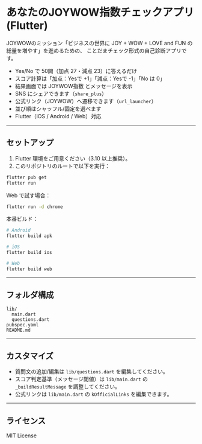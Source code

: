 # あなたのJOYWOW指数チェックアプリ (Flutter)

JOYWOWのミッション「ビジネスの世界に JOY + WOW + LOVE and FUN の総量を増やす」を進めるための、
ことだまチェック形式の自己診断アプリです。

- Yes/No で 50問（加点 27・減点 23）に答えるだけ
- スコア計算は「加点：Yesで +1」「減点：Yesで -1」「No は 0」
- 結果画面では JOYWOW指数 とメッセージを表示
- SNS にシェアできます（`share_plus`）
- 公式リンク（JOYWOW）へ遷移できます（`url_launcher`）
- 並び順はシャッフル/固定を選べます
- Flutter（iOS / Android / Web）対応

---

## セットアップ

1. Flutter 環境をご用意ください（3.10 以上推奨）。
2. このリポジトリのルートで以下を実行：

```bash
flutter pub get
flutter run
```

Web で試す場合：

```bash
flutter run -d chrome
```

本番ビルド：

```bash
# Android
flutter build apk

# iOS
flutter build ios

# Web
flutter build web
```

---

## フォルダ構成

```
lib/
  main.dart
  questions.dart
pubspec.yaml
README.md
```

---

## カスタマイズ

- 質問文の追加/編集は `lib/questions.dart` を編集してください。
- スコア判定基準（メッセージ閾値）は `lib/main.dart` の `_buildResultMessage` を調整してください。
- 公式リンクは `lib/main.dart` の `kOfficialLinks` を編集できます。

---

## ライセンス

MIT License
